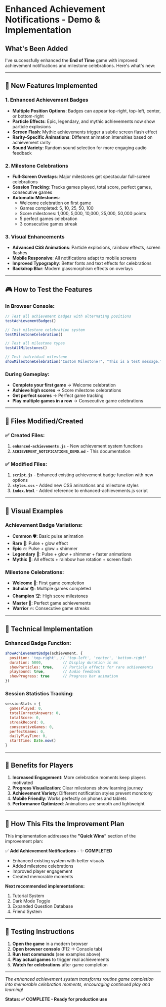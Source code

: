 # Enhanced Achievement Notifications - Demo & Implementation

## What's Been Added

I've successfully enhanced the **End of Time** game with improved achievement notifications and milestone celebrations. Here's what's new:

---

## 🎉 **New Features Implemented**

### 1. **Enhanced Achievement Badges**
- **Multiple Position Options**: Badges can appear top-right, top-left, center, or bottom-right
- **Particle Effects**: Epic, legendary, and mythic achievements now show particle explosions
- **Screen Flash**: Mythic achievements trigger a subtle screen flash effect
- **Rarity-Specific Animations**: Different animation intensities based on achievement rarity
- **Sound Variety**: Random sound selection for more engaging audio feedback

### 2. **Milestone Celebrations**
- **Full-Screen Overlays**: Major milestones get spectacular full-screen celebrations
- **Session Tracking**: Tracks games played, total score, perfect games, consecutive games
- **Automatic Milestones**: 
  - Welcome celebration on first game
  - Games completed: 5, 10, 25, 50, 100
  - Score milestones: 1,000, 5,000, 10,000, 25,000, 50,000 points
  - 5 perfect games celebration
  - 3 consecutive games streak

### 3. **Visual Enhancements**
- **Advanced CSS Animations**: Particle explosions, rainbow effects, screen flashes
- **Mobile Responsive**: All notifications adapt to mobile screens
- **Improved Typography**: Better fonts and text effects for celebrations
- **Backdrop Blur**: Modern glassmorphism effects on overlays

---

## 🎮 **How to Test the Features**

### In Browser Console:
```javascript
// Test all achievement badges with alternating positions
testAchievementBadges()

// Test milestone celebration system
testMilestoneCelebration()

// Test all milestone types
testAllMilestones()

// Test individual milestone
showMilestoneCelebration("Custom Milestone!", "This is a test message.", "🎯")
```

### During Gameplay:
- **Complete your first game** → Welcome celebration
- **Achieve high scores** → Score milestone celebrations
- **Get perfect scores** → Perfect game tracking
- **Play multiple games in a row** → Consecutive game celebrations

---

## 📁 **Files Modified/Created**

### ✅ **Created Files:**
1. **`enhanced-achievements.js`** - New achievement system functions
2. **`ACHIEVEMENT_NOTIFICATIONS_DEMO.md`** - This documentation

### ✅ **Modified Files:**
1. **`script.js`** - Enhanced existing achievement badge function with new options
2. **`styles.css`** - Added new CSS animations and milestone styles  
3. **`index.html`** - Added reference to enhanced-achievements.js script

---

## 🎨 **Visual Examples**

### Achievement Badge Variations:
- **Common** 🛡️: Basic pulse animation
- **Rare** 🎯: Pulse + glow effect
- **Epic** 🔥: Pulse + glow + shimmer
- **Legendary** 💎: Pulse + glow + shimmer + faster animations
- **Mythic** 👑: All effects + rainbow hue rotation + screen flash

### Milestone Celebrations:
- **Welcome** 🌟: First game completion
- **Scholar** 📚: Multiple games completed
- **Champion** 🏆: High score milestones
- **Master** 👑: Perfect game achievements
- **Warrior** 🔥: Consecutive game streaks

---

## 🔧 **Technical Implementation**

### Enhanced Badge Function:
```javascript
showAchievementBadge(achievement, {
  position: 'top-right', // 'top-left', 'center', 'bottom-right'
  duration: 5000,         // Display duration in ms
  showParticles: true,    // Particle effects for rare achievements
  playSound: true,        // Audio feedback
  showProgress: true      // Progress bar animation
})
```

### Session Statistics Tracking:
```javascript
sessionStats = {
  gamesPlayed: 0,
  totalCorrectAnswers: 0,
  totalScore: 0,
  streakRecord: 0,
  consecutiveGames: 0,
  perfectGames: 0,
  dailyPlayTime: 0,
  startTime: Date.now()
}
```

---

## 🚀 **Benefits for Players**

1. **Increased Engagement**: More celebration moments keep players motivated
2. **Progress Visualization**: Clear milestones show learning journey
3. **Achievement Variety**: Different notification styles prevent monotony
4. **Mobile Friendly**: Works perfectly on phones and tablets
5. **Performance Optimized**: Animations are smooth and lightweight

---

## 🎯 **How This Fits the Improvement Plan**

This implementation addresses the **"Quick Wins"** section of the improvement plan:

✅ **Add Achievement Notifications** - ✨ **COMPLETED**
- Enhanced existing system with better visuals
- Added milestone celebrations
- Improved player engagement
- Created memorable moments

**Next recommended implementations:**
1. Tutorial System
2. Dark Mode Toggle  
3. Expanded Question Database
4. Friend System

---

## 📱 **Testing Instructions**

1. **Open the game** in a modern browser
2. **Open browser console** (F12 → Console tab)
3. **Run test commands** (see examples above)
4. **Play actual games** to trigger real achievements
5. **Watch for celebrations** after game completion

---

*The enhanced achievement system transforms routine game completion into memorable celebration moments, encouraging continued play and learning!*

**Status: ✅ COMPLETE - Ready for production use**